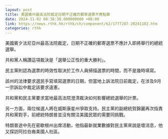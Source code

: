 ```yaml
---
layout: post
title: 美國賓州最高法院裁定日期不正確的郵寄選票不應點算
date: 2024-11-02 08:38:38.000000000 +08:00
link: https://news.rthk.hk/rthk/ch/component/k2/1777287-20241102.htm
categories: rthk
---
```


美國賓夕法尼亞州最高法院裁定，日期不正確的郵寄選票不應計入即將舉行的總統選舉。

共和黨人稱讚這項裁決是「選舉公正性的重大勝利」。

民主黨則認為選票的時效性取決於工作人員掃描選票的時間，而不是幾時填寫。

該州的法律要求選民手寫填寫選票的日期，但當地上訴法院日前裁定，在涉及9月一宗訴訟中裁定該要求違憲。

共和黨和民主黨要求當地最高法院澄清裁決如何影響總統選舉的計票。

另一方面，兩位候選人將在威斯康星州爭取支持。民主黨的副總統賀錦麗再次指責共和黨對手，前總統特朗普並沒有關注美國民眾的需要同挑戰。

特朗普途中先在密歇根州出席活動，他指最新就業數據對民主黨來說是壞消息，他又探訪阿拉伯裔美國人社區。
